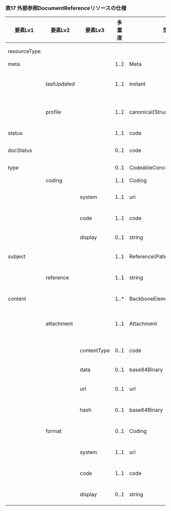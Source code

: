 ### 表17 外部参照DocumentReferenceリソースの仕様

| 要素Lv1 | 要素Lv2 | 要素Lv3 | 多重度 | 型 | 値 | 生理検査レポートCDAとのマッピング<BR>(CD=ClinicalDocument) | 説明 |
|---|---|---|---|---|---|---|---|
| resourceType |  |  |  |  | "DocumentReference" | /CD/component/structuredBody/component/<BR>section/entry/observation | DocumentReferenceリソースであることを示す。 |
| meta |  |  | 1..1 | Meta |  |  |  |
|  | lastUpdated |  | 1..1 | instant | "2023-12-25T20:21:32+09:00" |  | 最終更新日時。YYYY-MM-DDThh:mm:ss.sss+zz:zz。値は例示。 |
|  | profile |  | 1..1 | canonical(StructureDefinition) | "http://jpfhir.jp/fhir/SEAMAT/StructureDefinition/<BR>JP_DocumentReference_SEAMAT" |  | 本リソースのプロファイルを識別するURLを指定する。値は固定。 |
| status |  |  | 1..1 | code | "current" |  | 本リソースのステータス。固定値。 |
| docStatus |  |  | 0..1 | code | "final" |  | 対象のドキュメントのステータス。固定値。 |
| type |  |  | 0..1 | CodeableConcept |  | /CD/component/structuredBody/component/<BR>section/entry/observation/code | ドキュメントの区分コード。 |
|  | coding |  | 1..1 | Coding |  |  |  |
|  |  | system | 1..1 | uri | "urn:oid:1.2.392.200119.4.1005" | /CD/component/structuredBody/component/<BR>section/entry/observation/code/<BR>@codeSystem | 文書区分コードのコード体系を識別するUR（LOINCコードベース）。値は例示。 |
|  |  | code | 1..1 | code | "9A110" | /CD/component/structuredBody/component/<BR>section/entry/observation/code/@code | 文書区分コード。値は例示。 |
|  |  | display | 0..1 | string | "標準12誘導心電図" | /CD/component/structuredBody/component/<BR>section/entry/observation/code/<BR>@displayName | 文書区分コードの表示名。値は例示。 |
| subject |  |  | 1..1 | Reference(Patient) |  |  | 患者情報を表すPatientリソースへの参照。 |
|  | reference |  | 1..1 | string | "urn:uuid:77fbc1a7-8e7e-494c-9763-6545a73afcc4" |  | PatientリソースのfullUrl要素に指定されるUUIDを指定。値は例示。 |
| content |  |  | 1..* | BackboneElement |  |  | 参照されるドキュメントとフォーマット。 |
|  | attachment |  | 1..1 | Attachment |  |  | ドキュメントまたはドキュメントの URL と、コンテンツの整合性を証明する重要なメタデータ。 |
|  |  | contentType | 0..1 | code | "application/pdf" | /CD/component/structuredBody/component/<BR>section/entry/observation/reference/<BR>externalDocument/text/@mediaType | コンテンツのMIMEタイプ。値は例示。 |
|  |  | data | 0..1 | base64Binary | "JVBERi0xLjcKCjQgMCBvYmoKKElkZW50aXR5KQplb..." |  | 内包されたデータ。値は例示。 |
|  |  | url | 0..1 | url | "99999999134904_PDF\99999999134904.PDF" | /CD/component/structuredBody/component/<BR>section/entry/observation/reference/<BR>externalDocument/reference/@value | データの格納先のURL。値は例示。 |
|  |  | hash | 0..1 | base64Binary | "dEZg98P5t76fcYjcVa9JK3Fo0jg=" | /CD/component/structuredBody/component/<BR>section/entry/observation/reference/<BR>externalDocument/text/@integrityCheck | データのSHA-1ハッシュ値。値は例示。 |
|  | format |  | 0..1 | Coding |  | /CD/component/structuredBody/component/<BR>section/entry/observation/reference/<BR>externalDocument/code | ドキュメントのフォーマット。 |
|  |  | system | 1..1 | uri |  | /CD/component/structuredBody/component/<BR>section/entry/observation/reference/<BR>externalDocument/code/@codeSystem |  |
|  |  | code | 1..1 | code |  | /CD/component/structuredBody/component/<BR>section/entry/observation/reference/<BR>externalDocument/code/@code |  |
|  |  | display | 0..1 | string |  | /CD/component/structuredBody/component/<BR>section/entry/observation/reference/<BR>externalDocument/code/@displayName |  |

